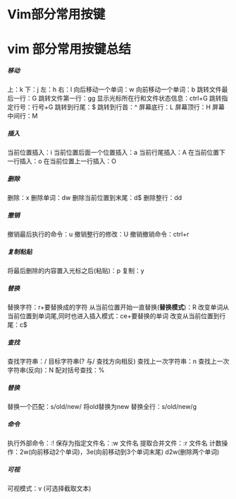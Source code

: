 # Vim部分常用按键


<!--more-->

# vim 部分常用按键总结

#####  移动

上：k
下：j
左：h
右：l
向后移动一个单词：w
向前移动一个单词：b
跳转文件最后一行：G
跳转文件第一行：gg
显示光标所在行和文件状态信息：ctrl+G
跳转指定行号：行号+G
跳转到行尾：$
跳转到行首：^
屏幕底行：L
屏幕顶行：H
屏幕中间行：M



##### 插入

当前位置插入：i
当前位置后面一个位置插入：a
当前行尾插入：A
在当前位置下一行插入：o
在当前位置上一行插入：O

##### 删除

删除：x
删除单词：dw
删除当前位置到末尾：d$
删除整行：dd

##### 撤销

撤销最后执行的命令：u
撤销整行的修改：U
撤销撤销命令：ctrl+r

##### 复制粘贴

将最后删除的内容置入光标之后(粘贴)：p
复制：y

##### 替换

替换字符：r+要替换成的字符
从当前位置开始一直替换(**替换模式**)：R
改变单词从当前位置到单词尾,同时也进入插入模式：ce+要替换的单词
改变从当前位置到行尾：c$


##### 查找

查找字符串：/ 目标字符串(? 与/ 查找方向相反)
查找上一次字符串：n
查找上一次字符串(反向)：N
配对括号查找：%

##### 替换

替换一个匹配：s/old/new/ 将old替换为new
替换全行：s/old/new/g

##### 命令

执行外部命令：:!
保存为指定文件名：:w 文件名 
提取合并文件：:r 文件名
计数操作：2w(向前移动2个单词)，3e(向前移动到3个单词末尾) d2w(删除两个单词)

##### 可视

可视模式：v (可选择截取文本)


